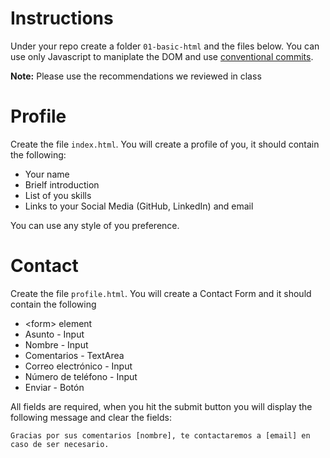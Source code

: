# Instructions

Under your repo create a folder `01-basic-html` and the files below.
You can use only Javascript to maniplate the DOM and use [conventional commits](https://www.conventionalcommits.org/en/v1.0.0/).

**Note:** Please use the recommendations we reviewed in class

# Profile

Create the file `index.html`.
You will create a profile of you, it should contain the following:

- Your name
- Brielf introduction
- List of you skills
- Links to your Social Media (GitHub, LinkedIn) and email

You can use any style of you preference.

# Contact

Create the file `profile.html`.
You will create a Contact Form and it should contain the following

- \<form> element
- Asunto - Input
- Nombre - Input
- Comentarios - TextArea
- Correo electrónico - Input
- Número de teléfono - Input
- Enviar - Botón

All fields are required, when you hit the submit button you will display the following message and clear the fields:

```text
Gracias por sus comentarios [nombre], te contactaremos a [email] en caso de ser necesario.
```
